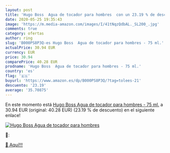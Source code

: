 ```yaml
---
layout: post
title: 'Hugo Boss  Agua de tocador para hombres  con un 23.19 % de descuento'
date: 2020-05-25 19:35:43
image: 'https://m.media-amazon.com/images/I/41tNqzQdbAL._SL200_.jpg'
comments: true
category: ofertas
author: ring
slug: 'B000PS8P3Q-es Hugo Boss  Agua de tocador para hombres - 75 ml.'
actualPrice: 30.94 EUR
currency: EUR
price: 30.94
comparePrice: 40.28 EUR
prodname: 'Hugo Boss  Agua de tocador para hombres - 75 ml.'
country: 'es'
flag: '🇪🇸'
buyurl: 'https://www.amazon.es/dp/B000PS8P3Q/?tag=tolees-21'
descuento: '23.19'
average: '35.70875'
---
```


En este momento está [Hugo Boss  Agua de tocador para hombres - 75 ml.](https://www.amazon.es/dp/B000PS8P3Q/?tag=tolees-21) a 30.94 EUR (original: 40.28 EUR) (23.19 %  de descuento) en el siguiente enlace!

[![Hugo Boss  Agua de tocador para hombres ](https://m.media-amazon.com/images/I/41tNqzQdbAL._SL200_.jpg)](https://www.amazon.es/dp/B000PS8P3Q/?tag=tolees-21)

🔎:


[🛒 Aquí!!!](https://www.amazon.es/dp/B000PS8P3Q/?tag=tolees-21)

